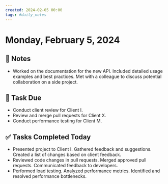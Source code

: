 ```yaml
---
created: 2024-02-05 00:00
tags: #daily_notes
---
```


# Monday, February 5, 2024

## 📓 Notes
- Worked on the documentation for the new API. Included detailed usage examples and best practices. Met with a colleague to discuss potential collaboration on a side project.

## 📅 Task Due
- Conduct client review for Client I.
- Review and merge pull requests for Client X.
- Conduct performance testing for Client M.

## ✅ Tasks Completed Today
- Presented project to Client I. Gathered feedback and suggestions. Created a list of changes based on client feedback.
- Reviewed code changes in pull requests. Merged approved pull requests. Communicated feedback to developers.
- Performed load testing. Analyzed performance metrics. Identified and resolved performance bottlenecks.